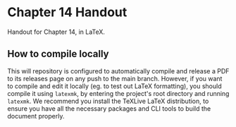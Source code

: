 # Chapter 14 Handout

Handout for Chapter 14, in LaTeX.

## How to compile locally

This will repository is configured to automatically compile and release a PDF to its releases page on any push to the main branch. However, if you
want to compile and edit it locally (eg. to test out LaTeX formatting), you should compile it using `latexmk`, by entering the project's root directory
and running `latexmk`. We recommend you install the TeXLive LaTeX distribution, to ensure you have all the necessary packages and CLI tools to build the
document properly.
